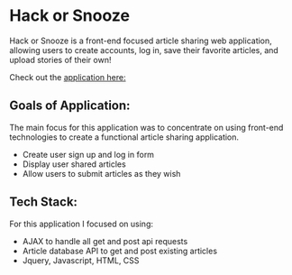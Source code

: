 # Hack or Snooze

Hack or Snooze is a front-end focused article sharing web application, allowing users to create accounts, log in, save their favorite articles, and upload stories of their own!

Check out the [application here:](https://agamjotsodhi.github.io/Hack-or-Snooze-Cumulative-Project/)
## Goals of Application:
The main focus for this application was to concentrate on using front-end technologies to create a functional article sharing application.
- Create user sign up and log in form
- Display user shared articles
- Allow users to submit articles as they wish

## Tech Stack:
For this application I focused on using: 
- AJAX to handle all get and post api requests
- Article database API to get and post existing articles 
- Jquery, Javascript, HTML, CSS

  
